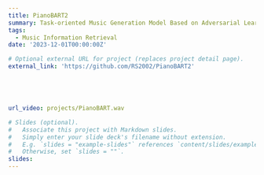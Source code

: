 ```yaml
---
title: PianoBART2
summary: Task-oriented Music Generation Model Based on Adversarial Learning
tags:
  - Music Information Retrieval
date: '2023-12-01T00:00:00Z'

# Optional external URL for project (replaces project detail page).
external_link: 'https://github.com/RS2002/PianoBART2'





url_video: projects/PianoBART.wav

# Slides (optional).
#   Associate this project with Markdown slides.
#   Simply enter your slide deck's filename without extension.
#   E.g. `slides = "example-slides"` references `content/slides/example-slides.md`.
#   Otherwise, set `slides = ""`.
slides: 
---
```

